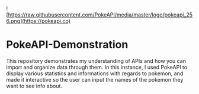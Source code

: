 ![https://raw.githubusercontent.com/PokeAPI/media/master/logo/pokeapi_256.png](https://pokeapi.co)

# PokeAPI-Demonstration

This repository demonstrates my understanding of APIs and how you can import and organize data through them. In this instance, I used PokeAPI to display various statistics and informations with regards to pokemon, and made it interactive so the user can input the names of the pokemon they want to see info about.
